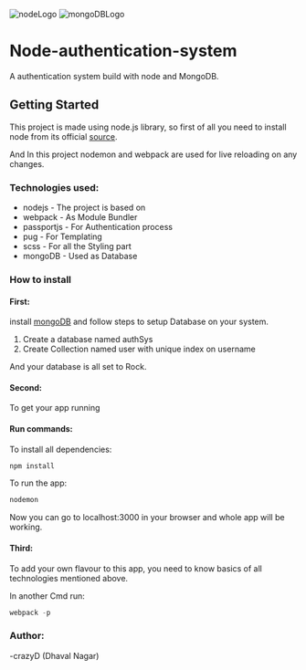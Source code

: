 ![nodeLogo](https://camo.githubusercontent.com/b6ba9075a54c192efc59bba53c92e7c23ec8cfe8/68747470733a2f2f63646e2e7261776769742e636f6d2f67696c626172626172612f6c6f676f732f653762316463323636366333646162653663313237366162643061373637623665626436616634332f6c6f676f732f6e6f64656a732d69636f6e2e737667)
![mongoDBLogo](https://res.cloudinary.com/dyyck73ly/image/upload/v1449113031/rlyy6zhctxs8kai7ihch.png)
# Node-authentication-system
A authentication system build with node and MongoDB.

## Getting Started
This project is made using node.js library, so first of all you need to install node from its official [source](https://nodejs.org/).

And In this project nodemon and webpack are used for live reloading on any changes.
### Technologies used:
* nodejs - The project is based on
* webpack - As Module Bundler
* passportjs - For Authentication process
* pug - For Templating
* scss - For all the Styling part
* mongoDB - Used as Database

### How to install

#### First:
install [mongoDB](https://www.mongodb.com/) and follow steps to setup Database on your system.
  1. Create a database named authSys
  1. Create Collection named user with unique index on username

And your database is all set to Rock.

#### Second:
To get your app running
#### Run commands:
To install all dependencies:
```javascript
npm install
```
To run the app:
```javascript
nodemon
```
Now you can go to localhost:3000 in your browser and whole app will be working.

#### Third:
To add your own flavour to this app, you need to know basics of all technologies mentioned above.

In another Cmd run:
```javascript
webpack -p
```
### Author:
-crazyD (Dhaval Nagar)
